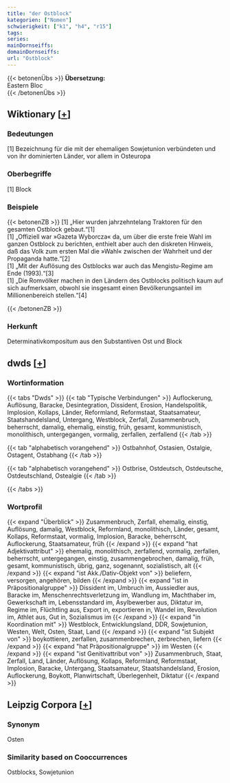 ```yaml
---
title: "der Ostblock"
kategorien: ["Nomen"]
schwierigkeit: ["k1", "h4", "r15"]
tags:
series:
mainDornseiffs:
domainDornseiffs:
url: "Ostblock"
---
```


{{< betonenÜbs >}}
**Übersetzung:**  
Eastern Bloc  
{{< /betonenÜbs >}}

## Wiktionary [[+](https://de.wiktionary.org/wiki/Ostblock)]

### Bedeutungen
[1] Bezeichnung für die mit der ehemaligen Sowjetunion verbündeten und von ihr dominierten Länder, vor allem in Osteuropa  

### Oberbegriffe
[1] Block  

### Beispiele
{{< betonenZB >}}
[1] „Hier wurden jahrzehntelang Traktoren für den gesamten Ostblock gebaut.“[1]  
[1] „Offiziell war »Gazeta Wyborcza« da, um über die erste freie Wahl im ganzen Ostblock zu berichten, enthielt aber auch den diskreten Hinweis, daß das Volk zum ersten Mal die »Wahl« zwischen der Wahrheit und der Propaganda hatte.“[2]  
[1] „Mit der Auflösung des Ostblocks war auch das Mengistu-Regime am Ende (1993).“[3]  
[1] „Die Romvölker machen in den Ländern des Ostblocks politisch kaum auf sich aufmerksam, obwohl sie insgesamt einen Bevölkerungsanteil im Millionenbereich stellen.“[4]  

{{< /betonenZB >}}
### Herkunft
Determinativkompositum aus den Substantiven Ost und Block  



## dwds [[+](https://www.dwds.de/wb/Ostblock)]

### Wortinformation
{{< tabs "Dwds" >}}
{{< tab "Typische Verbindungen" >}}
Auflockerung, Auflösung, Baracke, Desintegration, Dissident, Erosion, Handelspolitik, Implosion, Kollaps, Länder, Reformland, Reformstaat, Staatsamateur, Staatshandelsland, Untergang, Westblock, Zerfall, Zusammenbruch, beherrscht, damalig, ehemalig, einstig, früh, gesamt, kommunistisch, monolithisch, untergegangen, vormalig, zerfallen, zerfallend
{{< /tab >}}

{{< tab "alphabetisch vorangehend" >}}
Ostbahnhof, Ostasien, Ostalgie, Ostagent, Ostabhang
{{< /tab >}}

{{< tab "alphabetisch vorangehend" >}}
Ostbrise, Ostdeutsch, Ostdeutsche, Ostdeutschland, Ostealgie
{{< /tab >}}

{{< /tabs >}}

### Wortprofil
{{< expand "Überblick" >}} Zusammenbruch, Zerfall, ehemalig, einstig, Auflösung, damalig, Westblock, Reformland, monolithisch, Länder, gesamt, Kollaps, Reformstaat, vormalig, Implosion, Baracke, beherrscht, Auflockerung, Staatsamateur, früh {{< /expand >}}
{{< expand "hat Adjektivattribut" >}} ehemalig, monolithisch, zerfallend, vormalig, zerfallen, beherrscht, untergegangen, einstig, zusammengebrochen, damalig, früh, gesamt, kommunistisch, übrig, ganz, sogenannt, sozialistisch, alt {{< /expand >}}
{{< expand "ist Akk./Dativ-Objekt von" >}} beliefern, versorgen, angehören, bilden {{< /expand >}}
{{< expand "ist in Präpositionalgruppe" >}} Dissident im, Umbruch im, Aussiedler aus, Baracke im, Menschenrechtsverletzung im, Wandlung im, Machthaber im, Gewerkschaft im, Lebensstandard im, Asylbewerber aus, Diktatur im, Regime im, Flüchtling aus, Export in, exportieren in, Wandel im, Revolution im, Athlet aus, Gut in, Sozialismus im {{< /expand >}}
{{< expand "in Koordination mit" >}} Westblock, Entwicklungsland, DDR, Sowjetunion, Westen, Welt, Osten, Staat, Land {{< /expand >}}
{{< expand "ist Subjekt von" >}} boykottieren, zerfallen, zusammenbrechen, zerbrechen, liefern {{< /expand >}}
{{< expand "hat Präpositionalgruppe" >}} im Westen {{< /expand >}}
{{< expand "ist Genitivattribut von" >}} Zusammenbruch, Staat, Zerfall, Land, Länder, Auflösung, Kollaps, Reformland, Reformstaat, Implosion, Baracke, Untergang, Staatsamateur, Staatshandelsland, Erosion, Auflockerung, Boykott, Planwirtschaft, Überlegenheit, Diktatur {{< /expand >}}

## Leipzig Corpora [[+](https://corpora.uni-leipzig.de/en/res?word=Ostblock&corpusId=deu_newscrawl-public_2018)]


### Synonym
Osten


### Similarity based on Cooccurrences
Ostblocks, Sowjetunion


